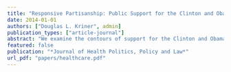 ```yaml
---
title: "Responsive Partisanship: Public Support for the Clinton and Obama Health Care Plans"
date: 2014-01-01
authors: ["Douglas L. Kriner", admin]
publication_types: ["article-journal"]
abstract: "We examine the contours of support for the Clinton and Obama health care plans during the 1990s and 2000s based on our own compilation of 120,000 individual- level survey responses from throughout the debates. Despite the rise of the Tea Party, and the racialization of health care politics, opinion dynamics are remarkably similar in both periods. Party ID is the single most powerful predictor of support for reform and the president’s handling of it. Contrary to prominent claims, after controlling for par- tisanship, demographic characteristics are at best weak predictors of support for reform. We also show that Clinton and Obama did not ‘‘lose’’ blacks, seniors, or wealthy voters over the course of the debate. The small and often nonexistent relationship between these characteristics and support for the plan are constant over time. Instead, the modest fluctuations in support for reform appear to follow the ebb and flow of elite rhetoric. Both mean levels of support and its volatility over time covary with elite partisan discourse. These findings suggest that presidents courting public opinion should seek consensus among their own party’s elites before appealing to other narrower interests."
featured: false
publication: "*Journal of Health Politics, Policy and Law*"
url_pdf: "papers/healthcare.pdf"
---
```


